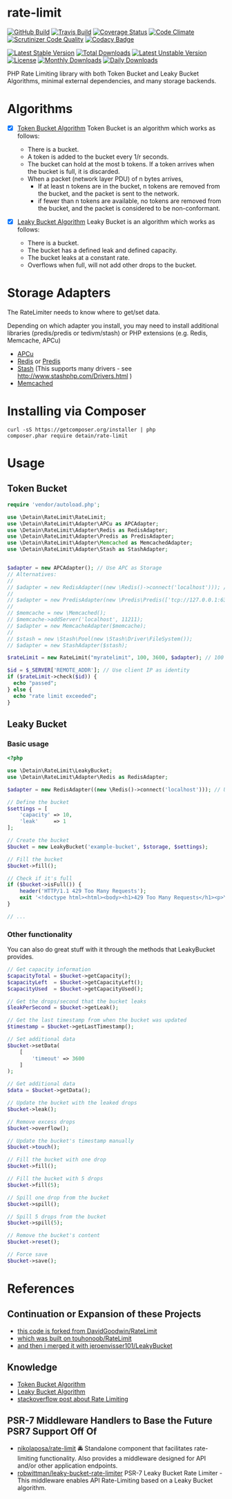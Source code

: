 # rate-limit

[![GitHub Build](https://github.com/detain/rate-limit/actions/workflows/php.yml/badge.svg)](https://github.com/detain/rate-limit/actions/workflows/php.yml)
[![Travis Build](https://travis-ci.com/detain/rate-limit.svg)](https://travis-ci.com/detain/rate-limit/)
[![Coverage Status](https://coveralls.io/repos/github/detain/rate-limit/badge.svg?branch=master)](https://coveralls.io/github/detain/rate-limit?branch=master)
[![Code Climate](https://codeclimate.com/github/detain/rate-limit/badges/gpa.svg)](https://codeclimate.com/github/detain/rate-limit)
[![Scrutinizer Code Quality](https://scrutinizer-ci.com/g/detain/rate-limit/badges/quality-score.png?b=master)](https://scrutinizer-ci.com/g/detain/rate-limit/?branch=master)
[![Codacy Badge](https://api.codacy.com/project/badge/Grade/659523f63e16487ea71f6b763908d09e)](https://www.codacy.com/app/detain/rate-limit)

[![Latest Stable Version](https://poser.pugx.org/detain/rate-limit/version)](https://packagist.org/packages/detain/rate-limit)
[![Total Downloads](https://poser.pugx.org/detain/rate-limit/downloads)](https://packagist.org/packages/detain/rate-limit)
[![Latest Unstable Version](https://poser.pugx.org/detain/rate-limit/v/unstable)](//packagist.org/packages/detain/rate-limit)
[![License](https://poser.pugx.org/detain/rate-limit/license)](https://packagist.org/packages/detain/rate-limit)
[![Monthly Downloads](https://poser.pugx.org/detain/rate-limit/d/monthly)](https://packagist.org/packages/detain/rate-limit)
[![Daily Downloads](https://poser.pugx.org/detain/rate-limit/d/daily)](https://packagist.org/packages/detain/rate-limit)

PHP Rate Limiting library with both Token Bucket and Leaky Bucket Algorithms, minimal external dependencies, and many storage backends.

# Algorithms

- [x] [Token Bucket Algorithm](https://en.wikipedia.org/wiki/Token_bucket) Token Bucket is an algorithm which works as follows:
  - There is a bucket.
  - A token is added to the bucket every 1/r seconds.
  - The bucket can hold at the most b tokens. If a token arrives when the bucket is full, it is discarded.
  - When a packet (network layer PDU) of n bytes arrives,
	- If at least n tokens are in the bucket, n tokens are removed from the bucket, and the packet is sent to the network.
	- if fewer than n tokens are available, no tokens are removed from the bucket, and the packet is considered to be non-conformant.
	
- [x] [Leaky Bucket Algorithm](https://en.wikipedia.org/wiki/Leaky_bucket) Leaky Bucket is an algorithm which works as follows:
  - There is a bucket.
  - The bucket has a defined leak and defined capacity.
  - The bucket leaks at a constant rate.
  - Overflows when full, will not add other drops to the bucket.
  

# Storage Adapters

The RateLimiter needs to know where to get/set data. 

Depending on which adapter you install, you may need to install additional libraries (predis/predis or tedivm/stash) or PHP extensions (e.g. Redis, Memcache, APCu)


- [APCu](https://pecl.php.net/package/APCu)
- [Redis](https://pecl.php.net/package/redis) or [Predis](https://github.com/nrk/predis)
- [Stash](http://www.stashphp.com) (This supports many drivers - see http://www.stashphp.com/Drivers.html )
- [Memcached](http://php.net/manual/en/intro.memcached.php)


# Installing via Composer

````shell
curl -sS https://getcomposer.org/installer | php
composer.phar require detain/rate-limit
````

# Usage

## Token Bucket
````php
require 'vendor/autoload.php';

use \Detain\RateLimit\RateLimit;
use \Detain\RateLimit\Adapter\APCu as APCAdapter;
use \Detain\RateLimit\Adapter\Redis as RedisAdapter;
use \Detain\RateLimit\Adapter\Predis as PredisAdapter;
use \Detain\RateLimit\Adapter\Memcached as MemcachedAdapter;
use \Detain\RateLimit\Adapter\Stash as StashAdapter;


$adapter = new APCAdapter(); // Use APC as Storage
// Alternatives:
//
// $adapter = new RedisAdapter((new \Redis()->connect('localhost'))); // Use Redis as Storage
//
// $adapter = new PredisAdapter(new \Predis\Predis(['tcp://127.0.0.1:6379'])); // Use Predis as Storage
//
// $memcache = new \Memcached();
// $memcache->addServer('localhost', 11211);
// $adapter = new MemcacheAdapter($memcache); 
//
// $stash = new \Stash\Pool(new \Stash\Driver\FileSystem());
// $adapter = new StashAdapter($stash);

$rateLimit = new RateLimit("myratelimit", 100, 3600, $adapter); // 100 Requests / Hour

$id = $_SERVER['REMOTE_ADDR']; // Use client IP as identity
if ($rateLimit->check($id)) {
  echo "passed";
} else {
  echo "rate limit exceeded";
}
````

## Leaky Bucket

### Basic usage
``` php
<?php

use \Detain\RateLimit\LeakyBucket;
use \Detain\RateLimit\Adapter\Redis as RedisAdapter;

$adapter = new RedisAdapter((new \Redis()->connect('localhost'))); // Use Redis as Storage

// Define the bucket
$settings = [
	'capacity' => 10,
	'leak'     => 1
];

// Create the bucket
$bucket = new LeakyBucket('example-bucket', $storage, $settings);

// Fill the bucket
$bucket->fill();

// Check if it's full
if ($bucket->isFull()) {
	header('HTTP/1.1 429 Too Many Requests');
	exit '<!doctype html><html><body><h1>429 Too Many Requests</h1><p>You seem to be doing a lot of requests. You\'re now cooling down.</p></body></html>';
}

// ...
```

### Other functionality
You can also do great stuff with it through the methods that LeakyBucket provides.

``` php
// Get capacity information
$capacityTotal = $bucket->getCapacity();
$capacityLeft  = $bucket->getCapacityLeft();
$capacityUsed  = $bucket->getCapacityUsed();

// Get the drops/second that the bucket leaks
$leakPerSecond = $bucket->getLeak();

// Get the last timestamp from when the bucket was updated
$timestamp = $bucket->getLastTimestamp();

// Set additional data
$bucket->setData(
	[
		'timeout' => 3600
	]
);

// Get additional data
$data = $bucket->getData();

// Update the bucket with the leaked drops
$bucket->leak();

// Remove excess drops
$bucket->overflow();

// Update the bucket's timestamp manually
$bucket->touch();

// Fill the bucket with one drop
$bucket->fill();

// Fill the bucket with 5 drops
$bucket->fill(5);

// Spill one drop from the bucket
$bucket->spill();

// Spill 5 drops from the bucket
$bucket->spill(5);

// Remove the bucket's content
$bucket->reset();

// Force save
$bucket->save();
```

# References

## Continuation or Expansion of these Projects

- [this code is forked from DavidGoodwin/RateLimit](https://github.com/DavidGoodwin/RateLimit)
- [which was built on touhonoob/RateLimit](https://github.com/touhonoob/RateLimit)
- [and then i merged it with jeroenvisser101/LeakyBucket](https://github.com/jeroenvisser101/LeakyBucket)

## Knowledge

- [Token Bucket Algorithm](http://en.wikipedia.org/wiki/Token_bucket)
- [Leaky Bucket Algorithm](https://en.wikipedia.org/wiki/Leaky_bucket)
- [stackoverflow post about Rate Limiting](http://stackoverflow.com/a/668327/670662)

## PSR-7 Middleware Handlers to Base the Future PSR7 Support Off Of

- [nikolaposa/rate-limit](https://github.com/nikolaposa/rate-limit) 🚔 Standalone component that facilitates rate-limiting functionality. Also provides a middleware designed for API and/or other application endpoints. 
- [robwittman/leaky-bucket-rate-limiter](https://github.com/robwittman/leaky-bucket-rate-limiter) PSR-7 Leaky Bucket Rate Limiter - This middleware enables API Rate-Limiting based on a Leaky Bucket algorithm.
